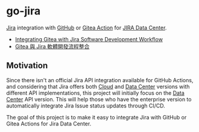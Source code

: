 # go-jira

[Jira][1] integration with [GitHub][2] or [Gitea Action][3] for [JIRA Data Center][4].

- [Integrating Gitea with Jira Software Development Workflow][01]
- [Gitea 與 Jira 軟體開發流程整合][02]

[01]: https://blog.wu-boy.com/2025/03/gitea-jira-integration-en/
[02]: https://blog.wu-boy.com/2025/03/gitea-jira-integration-zh-tw/
[1]: https://www.atlassian.com/software/jira
[2]: https://docs.github.com/en/actions
[3]: https://docs.gitea.com/usage/actions/overview
[4]: https://www.atlassian.com/enterprise/data-center/jira

## Motivation

Since there isn't an official Jira API integration available for GitHub Actions, and considering that Jira offers both [Cloud][5] and [Data Center][6] versions with different API implementations, this project will initially focus on the [Data Center][6] API version. This will help those who have the enterprise version to automatically integrate Jira Issue status updates through CI/CD.

The goal of this project is to make it easy to integrate Jira with GitHub or Gitea Actions for Jira Data Center.

[5]: https://developer.atlassian.com/cloud/jira/platform/
[6]: https://developer.atlassian.com/server/jira/platform/
